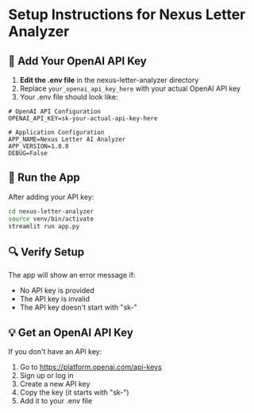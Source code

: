 # Setup Instructions for Nexus Letter Analyzer

## 🔑 Add Your OpenAI API Key

1. **Edit the .env file** in the nexus-letter-analyzer directory
2. Replace `your_openai_api_key_here` with your actual OpenAI API key
3. Your .env file should look like:

```
# OpenAI API Configuration
OPENAI_API_KEY=sk-your-actual-api-key-here

# Application Configuration
APP_NAME=Nexus Letter AI Analyzer
APP_VERSION=1.0.0
DEBUG=False
```

## 🚀 Run the App

After adding your API key:

```bash
cd nexus-letter-analyzer
source venv/bin/activate
streamlit run app.py
```

## 🔍 Verify Setup

The app will show an error message if:
- No API key is provided
- The API key is invalid
- The API key doesn't start with "sk-"

## 💡 Get an OpenAI API Key

If you don't have an API key:
1. Go to https://platform.openai.com/api-keys
2. Sign up or log in
3. Create a new API key
4. Copy the key (it starts with "sk-")
5. Add it to your .env file